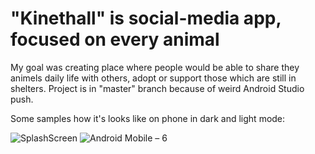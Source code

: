 # "Kinethall" is social-media app, focused on every animal
My goal was creating place where people would be able to share they animels daily life with others, adopt or support those which are still in shelters. Project is in "master" branch because of weird Android Studio push. 

Some samples how it's looks like on phone in dark and light mode:

![SplashScreen](https://user-images.githubusercontent.com/72291767/138436280-460292b0-6fac-4119-a0c5-ab571553b621.png)
![Android Mobile – 6](https://user-images.githubusercontent.com/72291767/138436443-c0ac8977-a985-4d0b-b89a-3125162d7753.png)

